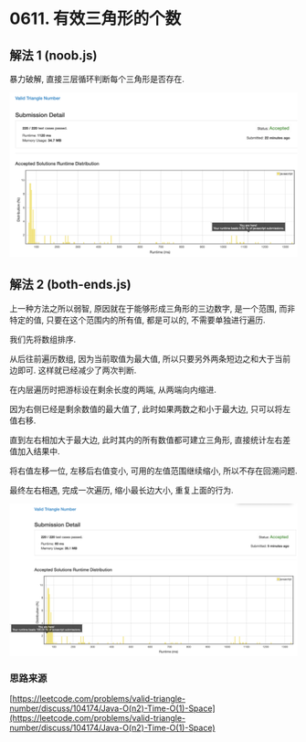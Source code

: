 # 0611. 有效三角形的个数

## 解法 1 (noob.js)

暴力破解, 直接三层循环判断每个三角形是否存在.

![成绩](assets/noob.png)

## 解法 2 (both-ends.js)

上一种方法之所以弱智, 原因就在于能够形成三角形的三边数字, 是一个范围, 而非特定的值, 只要在这个范围内的所有值, 都是可以的, 不需要单独进行遍历.

我们先将数组排序.

从后往前遍历数组, 因为当前取值为最大值, 所以只要另外两条短边之和大于当前边即可. 这样就已经减少了两次判断.

在内层遍历时把游标设在剩余长度的两端, 从两端向内缩进.

因为右侧已经是剩余数值的最大值了, 此时如果两数之和小于最大边, 只可以将左值右移.

直到左右相加大于最大边, 此时其内的所有数值都可建立三角形, 直接统计左右差值加入结果中.

将右值左移一位, 左移后右值变小, 可用的左值范围继续缩小, 所以不存在回溯问题.

最终左右相遇, 完成一次遍历, 缩小最长边大小, 重复上面的行为.

![成绩](assets/both-ends.png)

### 思路来源

[https://leetcode.com/problems/valid-triangle-number/discuss/104174/Java-O(n2)-Time-O(1)-Space](https://leetcode.com/problems/valid-triangle-number/discuss/104174/Java-O(n2)-Time-O(1)-Space)

